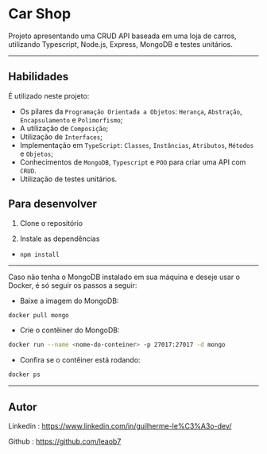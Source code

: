 
# Car Shop

Projeto apresentando uma CRUD API baseada em uma loja de carros, utilizando Typescript, Node.js, Express, MongoDB e testes unitários.

---

## Habilidades

É utilizado neste projeto:

- Os pilares da `Programação Orientada a Objetos`: `Herança`, `Abstração`, `Encapsulamento` e `Polimorfismo`;
- A utilização de `Composição`;
- Utilização de `Interfaces`;
- Implementação em `TypeScript`: `Classes`, `Instâncias`, `Atributos`, `Métodos` e `Objetos`;
- Conhecimentos de `MongoDB`, `Typescript` e `POO` para criar uma API com `CRUD`.
- Utilização de testes unitários.

## Para desenvolver

1. Clone o repositório

2. Instale as dependências

- `npm install`

---

Caso não tenha o MongoDB instalado em sua máquina e deseje usar o Docker, é só seguir os passos a seguir:

 - Baixe a imagem do MongoDB:

```sh
docker pull mongo
```

 - Crie o contêiner do MongoDB:

```sh
docker run --name <nome-do-conteiner> -p 27017:27017 -d mongo
```

 - Confira se o contêiner está rodando:

```sh
docker ps
```

---

## Autor

Linkedin : https://www.linkedin.com/in/guilherme-le%C3%A3o-dev/

Github : https://github.com/leaob7